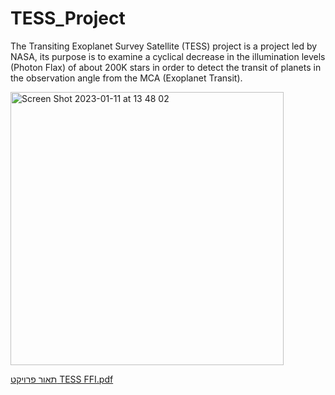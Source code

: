 # TESS_Project
The Transiting Exoplanet Survey Satellite (TESS) project is a project led by NASA, its purpose is to examine a cyclical decrease in the illumination levels (Photon Flax) of about 200K stars in order to detect the transit of planets in the observation angle from the MCA (Exoplanet Transit).


<img width="437" alt="Screen Shot 2023-01-11 at 13 48 02" src="https://user-images.githubusercontent.com/77780368/211798780-a0ed5c6f-2921-4059-a396-52e92cd0ef54.png">

[תאור פרויקט TESS FFI.pdf](https://github.com/JosefSo/TESS_Project/files/10391931/TESS.FFI.pdf)
